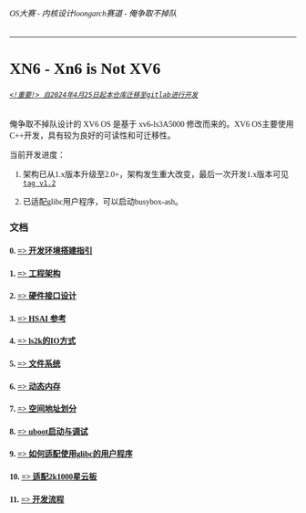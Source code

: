 <font face="Maple Mono SC NF">

###### OS大赛 - 内核设计loongarch赛道 - 俺争取不掉队

-------------------------------------------------------------

# XN6 - Xn6 is Not XV6

###### [`<!重要!> 自2024年4月25日起本仓库迁移至gitlab进行开发`](https://gitlab.eduxiji.net/T202410486992576/OSKernel2024-2k1000la-xv6.git)

俺争取不掉队设计的 XV6 OS 是基于 xv6-ls3A5000 修改而来的。XV6 OS主要使用C++开发，具有较为良好的可读性和可迁移性。

当前开发进度：

1. 架构已从1.x版本升级至2.0+，架构发生重大改变，最后一次开发1.x版本可见 [`tag v1.2`](https://github.com/LiShuang-mk/oscomp-2k1000la-xv6/tree/v1.2)

2. 已适配glibc用户程序，可以启动busybox-ash。

### 文档 

#### 0. [=> 开发环境搭建指引](./doc/develop-environmnet.md)

#### 1. [=> 工程架构](./doc/project.md)

#### 2. [=> 硬件接口设计](./doc/hsai.md)

#### 3. [=> HSAI 参考](./doc/hsai_reference.md)

#### 4. [=> ls2k的IO方式](./doc/ls2k_io.md)

#### 5. [=> 文件系统](./doc/fs.md)

#### 6. [=> 动态内存](./doc/dyn_mem.md)

#### 7. [=> 空间地址划分](./doc/memlayout.md)

#### 8. [=> uboot启动与调试](./doc/how_to_uboot.md)

#### 9. [=> 如何适配使用glibc的用户程序](./doc/how_to_adapt_glibc.md)

#### 10. [=> 适配2k1000星云板](./doc/adapt-2k1000la-dp.md)

#### 11. [=> 开发流程](./doc/img/path.png)